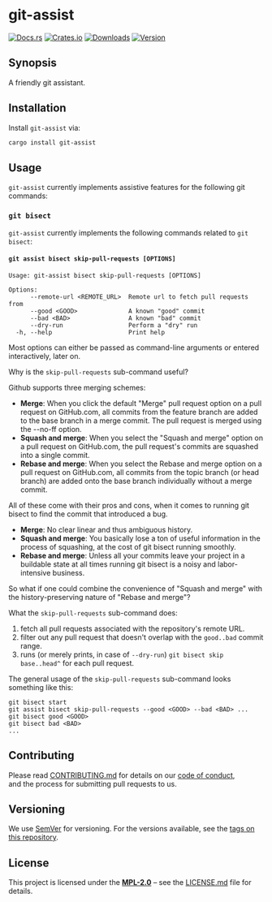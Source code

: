 # git-assist

<!-- [![Build Status](https://img.shields.io/github/actions/workflow/status/regexident/git-assist/ci.yml?branch=main&style=flat-square)](https://github.com/regexident/git-assist/actions/workflows/ci.yml?query=branch%3Amain) -->
[![Docs.rs](https://img.shields.io/docsrs/git-assist?style=flat-square)](https://docs.rs/git-assist)
[![Crates.io](https://img.shields.io/crates/v/git-assist?style=flat-square)](https://crates.io/crates/git-assist)
[![Downloads](https://img.shields.io/crates/d/git-assist.svg?style=flat-square)](https://crates.io/crates/git-assist/)
[![Version](https://img.shields.io/crates/v/git-assist.svg?style=flat-square)](https://crates.io/crates/git-assist/)

## Synopsis

A friendly git assistant.

<!-- ## Motivation -->

## Installation

Install `git-assist` via:

```bash
cargo install git-assist
```

## Usage

`git-assist` currently implements assistive features for the following git commands:

### `git bisect`

`git-assist` currently implements the following commands related to `git bisect`:

#### `git assist bisect skip-pull-requests [OPTIONS]`

```terminal
Usage: git-assist bisect skip-pull-requests [OPTIONS]

Options:
      --remote-url <REMOTE_URL>  Remote url to fetch pull requests from
      --good <GOOD>              A known "good" commit
      --bad <BAD>                A known "bad" commit
      --dry-run                  Perform a "dry" run
  -h, --help                     Print help
```

Most options can either be passed as command-line arguments or entered interactively, later on.

Why is the `skip-pull-requests` sub-command useful?

Github supports three merging schemes:

- **Merge**: When you click the default "Merge" pull request option on a pull request on GitHub.com, all commits from the feature branch are added to the base branch in a merge commit. The pull request is merged using the --no-ff option.
- **Squash and merge**: When you select the "Squash and merge" option on a pull request on GitHub.com, the pull request's commits are squashed into a single commit.
- **Rebase and merge**: When you select the Rebase and merge option on a pull request on GitHub.com, all commits from the topic branch (or head branch) are added onto the base branch individually without a merge commit.

All of these come with their pros and cons, when it comes to running git bisect to find the commit that introduced a bug.

- **Merge**: No clear linear and thus ambiguous history.
- **Squash and merge**: You basically lose a ton of useful information in the process of squashing, at the cost of git bisect running smoothly.
- **Rebase and merge**: Unless all your commits leave your project in a buildable state at all times running git bisect is a noisy and labor-intensive business.

So what if one could combine the convenience of "Squash and merge" with the history-preserving nature of "Rebase and merge"?

What the `skip-pull-requests` sub-command does:

1. fetch all pull requests associated with the repository's remote URL.
2. filter out any pull request that doesn't overlap with the `good..bad` commit range.
3. runs (or merely prints, in case of `--dry-run`) `git bisect skip base..head^` for each pull request.

The general usage of the `skip-pull-requests` sub-command looks something like this:

```terminal
git bisect start
git assist bisect skip-pull-requests --good <GOOD> --bad <BAD> ...
git bisect good <GOOD>
git bisect bad <BAD>
...
```

## Contributing

Please read [CONTRIBUTING.md](CONTRIBUTING.md) for details on our [code of conduct](https://www.rust-lang.org/conduct.html),  
and the process for submitting pull requests to us.

## Versioning

We use [SemVer](http://semver.org/) for versioning. For the versions available, see the [tags on this repository](https://github.com/regexident/git-assist/tags).

## License

This project is licensed under the [**MPL-2.0**](https://www.tldrlegal.com/l/mpl-2.0) – see the [LICENSE.md](LICENSE.md) file for details.
